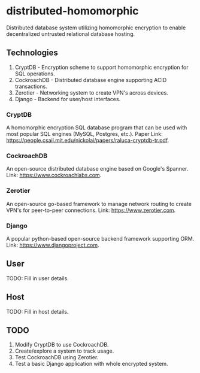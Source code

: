# distributed-homomorphic
Distributed database system utilizing homomorphic encryption to enable decentralized untrusted relational database hosting.

## Technologies

1. CryptDB - Encryption scheme to support homomorphic encryption for SQL operations.
2. CockroachDB - Distributed database engine supporting ACID transactions.
3. Zerotier - Networking system to create VPN's across devices.
4. Django - Backend for user/host interfaces.

### CryptDB

A homomorphic encryption SQL database program that can be used with most popular SQL engines (MySQL, Postgres, etc.). Paper Link: https://people.csail.mit.edu/nickolai/papers/raluca-cryptdb-tr.pdf.

### CockroachDB

An open-source distributed database engine based on Google's Spanner. Link: https://www.cockroachlabs.com.

### Zerotier

An open-source go-based framework to manage network routing to create VPN's for peer-to-peer connections. Link: https://www.zerotier.com. 

### Django

A popular python-based open-source backend framework supporting ORM. Link: https://www.djangoproject.com.


## User

TODO: Fill in user details.

## Host

TODO: Fill in host details.


## TODO

1. Modify CryptDB to use CockroachDB.
2. Create/explore a system to track usage.
3. Test CockroachDB using Zerotier.
4. Test a basic Django application with whole encrypted system.

  

